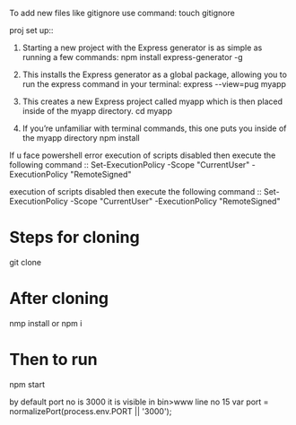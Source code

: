 
To add new files like gitignore use command:  touch gitignore

proj set up::

1) Starting a new project with the Express generator is as simple as running a few commands:
npm install express-generator -g

2) This installs the Express generator as a global package, allowing you to run the express command in your terminal:
express --view=pug myapp

3) This creates a new Express project called myapp which is then placed inside of the myapp directory.
cd myapp

4) If you’re unfamiliar with terminal commands, this one puts you inside of the myapp directory
npm install

If u face powershell error execution of scripts disabled then execute the following command ::
Set-ExecutionPolicy -Scope "CurrentUser" -ExecutionPolicy "RemoteSigned"

execution of scripts disabled then execute the following command ::
Set-ExecutionPolicy -Scope "CurrentUser" -ExecutionPolicy "RemoteSigned"


Steps for cloning
==================
git clone <git path>

After cloning
==============
nmp install or npm i

Then to run
============
npm start

by default port no is 3000
it is visible in bin>www line no 15
var port = normalizePort(process.env.PORT || '3000');
